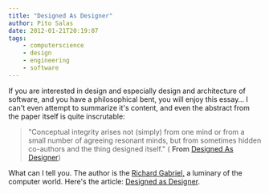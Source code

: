 ```yaml
---
title: "Designed As Designer"
author: Pito Salas
date: 2012-01-21T20:19:07
tags:
    - computerscience
    - design
    - engineering
    - software
---
```




If you are interested in design and especially design and architecture of
software, and you have a philosophical bent, you will enjoy this essay… I
can't even attempt to summarize it's content, and even the abstract from the
paper itself is quite inscrutable:

> "Conceptual integrity arises not (simply) from one mind or from a small
> number of agreeing resonant minds, but from sometimes hidden co-authors and
> the thing designed itself." ( **From** [Designed As
> Designer](<http://dreamsongs.com/Files/DesignedAsDesignerExpanded.pdf>))

What can I tell you. The author is the [Richard
Gabriel,](<http://en.wikipedia.org/wiki/Richard_P._Gabriel>) a luminary of the
computer world. Here's the article: [Designed as
Designer](<http://dreamsongs.com/Files/DesignedAsDesignerExpanded.pdf>).


